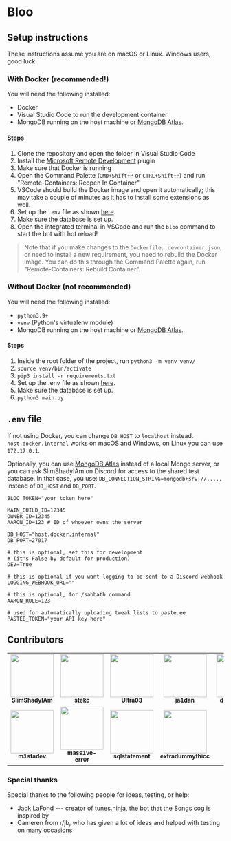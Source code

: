 # Bloo

## Setup instructions
These instructions assume you are on macOS or Linux. Windows users, good luck.

### With Docker (recommended!)
You will need the following installed:
- Docker
- Visual Studio Code to run the development container
- MongoDB running on the host machine or [MongoDB Atlas](https://www.mongodb.com/atlas/database).

#### Steps
1. Clone the repository and open the folder in Visual Studio Code
2. Install the [Microsoft Remote Development](https://marketplace.visualstudio.com/items?itemName=ms-vscode-remote.vscode-remote-extensionpack) plugin
3. Make sure that Docker is running
4. Open the Command Palette (`CMD+Shift+P` or `CTRL+Shift+P`) and run "Remote-Containers: Reopen In Container"
5. VSCode should build the Docker image and open it automatically; this may take a couple of minutes as it has to install some extensions as well.
6. Set up the `.env` file as shown [here](#env-file).
7. Make sure the database is set up.
8. Open the integrated terminal in VSCode and run the `bloo` command to start the bot with hot reload!

> Note that if you make changes to the `Dockerfile`, `.devcontainer.json`, or need to install a new requirement, you need to rebuild the Docker image. You can do this through the Command Palette again, run "Remote-Containers: Rebuild Container".

### Without Docker (not recommended)
You will need the following installed:
- `python3.9+`
- `venv` (Python's virtualenv module)
- MongoDB running on the host machine or [MongoDB Atlas](https://www.mongodb.com/atlas/database).

#### Steps
1. Inside the root folder of the project, run `python3 -m venv venv/`
2. `source venv/bin/activate`
3. `pip3 install -r requirements.txt`
4. Set up the .env file as shown [here](#env-file).
5. Make sure the database is set up.
6. `python3 main.py`

## `.env` file

If not using Docker, you can change `DB_HOST` to `localhost` instead. `host.docker.internal` works on macOS and Windows, on Linux you can use `172.17.0.1`.

Optionally, you can use [MongoDB Atlas](https://www.mongodb.com/atlas/database) instead of a local Mongo server, or you can ask SlimShadyIAm on Discord for access to the shared test database. In that case, you use:
`DB_CONNECTION_STRING=mongodb+srv://.....` instead of `DB_HOST` and `DB_PORT`.

```
BLOO_TOKEN="your token here"

MAIN_GUILD_ID=12345
OWNER_ID=12345
AARON_ID=123 # ID of whoever owns the server

DB_HOST="host.docker.internal"
DB_PORT=27017

# this is optional, set this for development
# (it's False by default for production)
DEV=True

# this is optional if you want logging to be sent to a Discord webhook
LOGGING_WEBHOOK_URL=""

# this is optional, for /sabbath command
AARON_ROLE=123

# used for automatically uploading tweak lists to paste.ee
PASTEE_TOKEN="your API key here"
```

## Contributors

<table>
  <tr>
    <td align="center"><a href="https://aamirfarooq.dev"><img src="https://avatars.githubusercontent.com/u/10660846?v=4" width="100px;" alt=""/><br /><sub><b>SlimShadyIAm</b></sub></a></td>
    <td align="center"><a href="https://github.com/stekc"><img src="https://avatars.githubusercontent.com/u/57512084?v=4" width="100px;" alt=""/><br /><sub><b>stekc</b></sub></a></td>
    <td align="center"><a href="https://github.com/Ultra03"><img src="https://avatars.githubusercontent.com/u/20672260?v=4" width="100px;" alt=""/><br /><sub><b>Ultra03</b></sub></a></td>
    <td align="center"><a href="https://github.com/ja1dan"><img src="https://avatars.githubusercontent.com/u/37126748?v=4" width="100px;" alt=""/><br /><sub><b>ja1dan</b></sub></a></td>
    <td align="center"><a href="https://github.com/donato-fiore"><img src="https://avatars.githubusercontent.com/u/50346119?v=4" width="100px;" alt=""/><br /><sub><b>donato-fiore</b></sub></a></td>
  </tr>
  <tr>
    <td align="center"><a href="https://m1sta.xyz/"><img src="https://avatars.githubusercontent.com/u/37033149?v=4" width="100px;" alt=""/><br /><sub><b>m1stadev</b></sub></a></td>
    <td align="center"><a href="https://saadat.dev/"><img src="https://avatars.githubusercontent.com/u/41216857?v=4" width="100px;" alt=""/><br /><sub><b>mass1ve-err0r</b></sub></a></td>
    <td align="center"><a href="https://saadat.dev/"><img src="https://avatars.githubusercontent.com/u/27446425?v=4" width="100px;" alt=""/><br /><sub><b>sqlstatement</b></sub></a></td>
    <td align="center"><a href="https://saadat.dev/"><img src="https://avatars.githubusercontent.com/u/92439990?v=4" width="100px;" alt=""/><br /><sub><b>extradummythicc</b></sub></a></td>
  </tr>
  </table>

### Special thanks
Special thanks to the following people for ideas, testing, or help:
- [Jack LaFond](https://www.jack.link/) --- creator of [tunes.ninja](https://tunes.ninja/), the bot that the Songs cog is inspired by
- Cameren from r/jb, who has given a lot of ideas and helped with testing on many occasions
